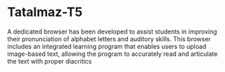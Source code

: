 # Tatalmaz-T5
A dedicated browser has been developed to assist students in improving their pronunciation of alphabet letters and auditory skills. This browser includes an integrated learning program that enables users to upload image-based text, allowing the program to accurately read and articulate the text with proper diacritics
